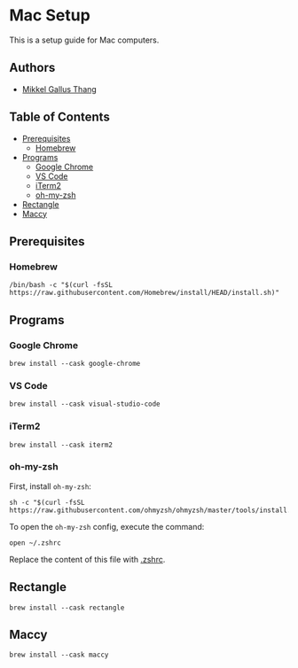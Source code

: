 # Mac Setup <!-- omit from toc -->

This is a setup guide for Mac computers.

## Authors <!-- omit from toc -->

- [Mikkel Gallus Thang](https://github.com/mikkelgthang)

## Table of Contents <!-- omit from toc -->

- [Prerequisites](#prerequisites)
  - [Homebrew](#homebrew)
- [Programs](#programs)
  - [Google Chrome](#google-chrome)
  - [VS Code](#vs-code)
  - [iTerm2](#iterm2)
  - [oh-my-zsh](#oh-my-zsh)
- [Rectangle](#rectangle)
- [Maccy](#maccy)

## Prerequisites

### Homebrew

```shell
/bin/bash -c "$(curl -fsSL https://raw.githubusercontent.com/Homebrew/install/HEAD/install.sh)"
```

## Programs

### Google Chrome

```shell
brew install --cask google-chrome
```

### VS Code

```shell
brew install --cask visual-studio-code
```

### iTerm2

```shell
brew install --cask iterm2
```

### oh-my-zsh

First, install `oh-my-zsh`:

```shell
sh -c "$(curl -fsSL https://raw.githubusercontent.com/ohmyzsh/ohmyzsh/master/tools/install.sh)"
```

To open the `oh-my-zsh` config, execute the command:

```shell
open ~/.zshrc
```

Replace the content of this file with [.zshrc](/.zshrc).

## Rectangle

```shell
brew install --cask rectangle
```

## Maccy

```shell
brew install --cask maccy
```

<!--
```shell

```
-->
